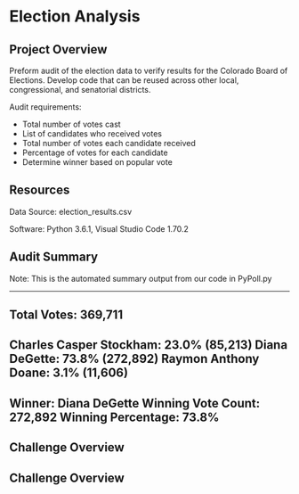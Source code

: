 # Election Analysis

## Project Overview

Preform audit of the election data to verify results for the Colorado Board of Elections. Develop code that can be reused across other local, congressional, and senatorial districts. 

Audit requirements:

-	Total number of votes cast
-	List of candidates who received votes
-	Total number of votes each candidate received
-	Percentage of votes for each candidate
-	Determine winner based on popular vote

## Resources

Data Source: election_results.csv

Software: Python 3.6.1, Visual Studio Code 1.70.2

## Audit Summary 

Note: This is the automated summary output from our code in PyPoll.py

-------------------------
Total Votes: 369,711
-------------------------
Charles Casper Stockham: 23.0% (85,213)
Diana DeGette: 73.8% (272,892)
Raymon Anthony Doane: 3.1% (11,606)
-------------------------
Winner: Diana DeGette
Winning Vote Count: 272,892
Winning Percentage: 73.8%
-------------------------

## Challenge Overview

## Challenge Overview

